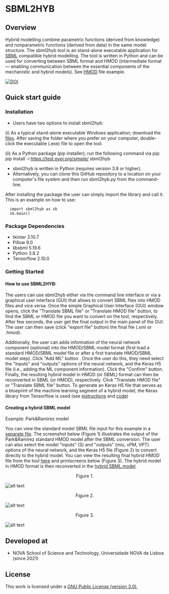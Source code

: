 # SBML2HYB
## Overview
Hybrid modelling combine parametric functions (derived from knowledge) and nonparametric functions (derived from data) in the same model structure.
The sbml2hyb tool is an stand-alone executable application for [SBML](https://synonym.caltech.edu/) compatible hybrid modelling. The tool is written in Python and can be used for converting between SBML format and HMOD (intermediate format — enabling communication between the essential components of the mechanistic and hybrid models). See [HMOD](https://github.com/rs-costa/sbml2hyb/blob/main/models/chassagnole1standard.hmod) file example.

[![DOI](https://zenodo.org/badge/501372731.svg)](https://zenodo.org/badge/latestdoi/501372731)

## Quick start guide
### Installation
- Users have two options to install sbml2hyb:

(i) As a typical stand-alone executable Windows application; download the [files](https://drive.google.com/drive/folders/1yBpSaXts-D1bMXjq8MO6AbJkOjSibOji?usp=share_link). After saving the folder where you prefer on your computer, double-click the executable (.exe) file to open the tool.

(ii) As a Python package (pip installer); run the following command via pip:
pip install -i https://test.pypi.org/simple/ sbml2hyb
- sbml2hyb is written in Python (requires version 3.8 or higher).
- Alternatively, you can clone this GitHub repository to a location on your computer's file system and then run sbml2hyb.py from the command-line.

After installing the package the user can simply import the library and call it. This is an example on how to use:

      import sbml2hyb as sb
      sb.main()

### Package Dependencies
- tkinter 3.10.7  
- Pillow 9.0  
- libsbml 5.19.6 
- Python 3.8.2
- Tensorflow 2.10.0

### Getting Started
#### How to use SBML2HYB:

The users can use sbml2hyb either via the command line interface or via a graphical user interface (GUI) that allows to convert SBML files into HMOD files and vice versa. 
Once the simple Graphical User Interface (GUI) window opens, click the "Translate SBML file" or "Translate HMOD file" button, to find the SBML or HMOD file you want to convert on the tool, respectively.  After few seconds, the user get the final output in the main panel of the GUI. The user can then save (click "export file" button) the final file (.xml or .hmod). 

Additionally, the user can adds information of the neural network component (optional) into the HMOD/SBML model format (first load a standard HMOD/SBML model file or after a first translate HMOD/SBML model step).  Click "Add ML" button  . Once the user do this, they need select the "inputs" and "outputs" options of the neural network, and the Keras H5 file (i.e., adding the ML component information). Click the "Confirm" button. Finally, the resulting hybrid model in HMOD (or SBML) format can then be reconverted in SBML (or HMOD), respectively. Click "Translate HMOD file" or "Translate SBML file" button. To generate an Keras H5 file that serves as a blueprint of the machine learning segment of a hybrid model, the Keras library from Tensorflow is used (see [instructions](https://github.com/rs-costa/sbml2hyb/blob/main/models/keras_H5/instructions_createH5.txt) and [code](https://github.com/rs-costa/sbml2hyb/blob/main/models/keras_H5/create_keras_h5.ipynb))


#### Creating a hybrid SBML model

Example: Park&Ramirez model

You can view the standard model SBML file input for this example in a [separate file](https://github.com/rs-costa/sbml2hyb/blob/main/models/parkramstandard.xml). The screenshot below (Figure 1) illustrates the output of the Park&Ramirez standard HMOD model after the SBML conversion. The user can also select the model "inputs" (S) and "outputs" (miu, vPM, VPT) options of the neural network, and the Keras H5 file (Figure 2) to convert directly to the hybrid model. You can view the resulting final hybrid HMOD file from the tool [here](https://github.com/rs-costa/sbml2hyb/blob/main/models/parkramhyb.hmod) and printscreens below (Figure 3). The hybrid model in HMOD format is then reconverted in the [hybrid SBML model](https://github.com/rs-costa/sbml2hyb/blob/main/models/parkramhyb.xml). 

<div align="center"> Figure 1. </div>

![alt text](https://github.com/rs-costa/sbml2hyb/blob/main/img/Figure1.PNG)

<div align="center"> Figure 2. </div>

![alt text](https://github.com/rs-costa/sbml2hyb/blob/main/img/Figure2.PNG)

<div align="center"> Figure 3. </div>

![alt text](https://github.com/rs-costa/sbml2hyb/blob/main/img/Figure3.png)

## Developed at
- NOVA School of Science and Technology, Universidade NOVA de Lisboa (since 2021)

## License
This work is licensed under a <a href="https://www.gnu.org/licenses/gpl-3.0.html"> GNU Public License (version 3.0).</a>
